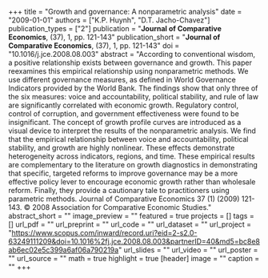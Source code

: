 +++
title = "Growth and governance: A nonparametric analysis"
date = "2009-01-01"
authors = ["K.P. Huynh", "D.T. Jacho-Chavez"]
publication_types = ["2"]
publication = "**Journal of Comparative Economics**, (37), 1, pp. 121-143"
publication_short = "**Journal of Comparative Economics**, (37), 1, pp. 121-143"
doi = "10.1016/j.jce.2008.08.003"
abstract = "According to conventional wisdom, a positive relationship exists between governance and growth. This paper reexamines this empirical relationship using nonparametric methods. We use different governance measures, as defined in World Governance Indicators provided by the World Bank. The findings show that only three of the six measures: voice and accountability, political stability, and rule of law are significantly correlated with economic growth. Regulatory control, control of corruption, and government effectiveness were found to be insignificant. The concept of growth profile curves are introduced as a visual device to interpret the results of the nonparametric analysis. We find that the empirical relationship between voice and accountability, political stability, and growth are highly nonlinear. These effects demonstrate heterogeneity across indicators, regions, and time. These empirical results are complementary to the literature on growth diagnostics in demonstrating that specific, targeted reforms to improve governance may be a more effective policy lever to encourage economic growth rather than wholesale reform. Finally, they provide a cautionary tale to practitioners using parametric methods. Journal of Comparative Economics 37 (1) (2009) 121-143. © 2008 Association for Comparative Economic Studies."
abstract_short = ""
image_preview = ""
featured = true
projects = []
tags = []
url_pdf = ""
url_preprint = ""
url_code = ""
url_dataset = ""
url_project = "https://www.scopus.com/inward/record.uri?eid=2-s2.0-63249111209&doi=10.1016%2fj.jce.2008.08.003&partnerID=40&md5=bc8e8ab6ec02e5c399a6af06a790219a"
url_slides = ""
url_video = ""
url_poster = ""
url_source = ""
math = true
highlight = true
[header]
image = ""
caption = ""
+++
